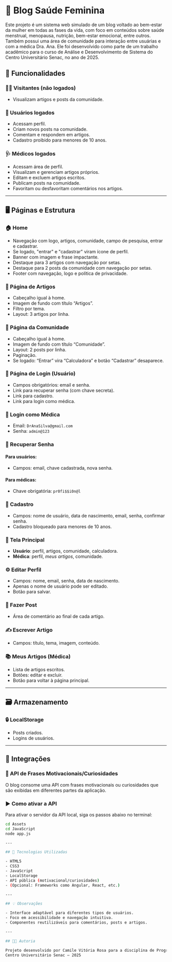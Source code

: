 # 🌸 Blog Saúde Feminina

Este projeto é um sistema web simulado de um blog voltado ao bem-estar da mulher em todas as fases da vida, com foco em conteúdos sobre saúde menstrual, menopausa, nutrição, bem-estar emocional, entre outros. Também possui uma área de comunidade para interação entre usuárias e com a médica Dra. Ana.
Ele foi desenvolvido como parte de um trabalho acadêmico para o curso de Análise e Desenvolvimento de Sistema do Centro Universitário Senac, no ano de 2025.


## 🧩 Funcionalidades

### 👩‍⚕️ Visitantes (não logados)
- Visualizam artigos e posts da comunidade.

### 👩 Usuários logados
- Acessam perfil.
- Criam novos posts na comunidade.
- Comentam e respondem em artigos.
- Cadastro proibido para menores de 10 anos.

### 🩺 Médicos logados
- Acessam área de perfil.
- Visualizam e gerenciam artigos próprios.
- Editam e excluem artigos escritos.
- Publicam posts na comunidade.
- Favoritam ou desfavoritam comentários nos artigos.

---

## 🖥️ Páginas e Estrutura

### 🏠 Home
- Navegação com logo, artigos, comunidade, campo de pesquisa, entrar e cadastrar.
- Se logado, "entrar" e "cadastrar" viram ícone de perfil.
- Banner com imagem e frase impactante.
- Destaque para 3 artigos com navegação por setas.
- Destaque para 2 posts da comunidade com navegação por setas.
- Footer com navegação, logo e política de privacidade.

### 📄 Página de Artigos
- Cabeçalho igual à home.
- Imagem de fundo com título “Artigos”.
- Filtro por tema.
- Layout: 3 artigos por linha.

### 💬 Página da Comunidade
- Cabeçalho igual à home.
- Imagem de fundo com título “Comunidade”.
- Layout: 2 posts por linha.
- Paginação.
- Se logado: “Entrar” vira “Calculadora” e botão “Cadastrar” desaparece.

### 🔐 Página de Login (Usuário)
- Campos obrigatórios: email e senha.
- Link para recuperar senha (com chave secreta).
- Link para cadastro.
- Link para login como médica.

### 🔐 Login como Médica
- Email: `DrAnaSilva@gmail.com`
- Senha: `admin@123`

### 🔁 Recuperar Senha
#### Para usuários:
- Campos: email, chave cadastrada, nova senha.
#### Para médicas:
- Chave obrigatória: `pr0fi$$i0n@l`

### 📝 Cadastro
- Campos: nome de usuário, data de nascimento, email, senha, confirmar senha.
- Cadastro bloqueado para menores de 10 anos.

### 👤 Tela Principal
- **Usuário**: perfil, artigos, comunidade, calculadora.
- **Médica**: perfil, *meus artigos*, comunidade.

### ⚙️ Editar Perfil
- Campos: nome, email, senha, data de nascimento.
- Apenas o nome de usuário pode ser editado.
- Botão para salvar.

### 🧵 Fazer Post
- Área de comentário ao final de cada artigo.

### ✍️ Escrever Artigo
- Campos: título, tema, imagem, conteúdo.

### 📚 Meus Artigos (Médica)
- Lista de artigos escritos.
- Botões: editar e excluir.
- Botão para voltar à página principal.

---

## 🗃️ Armazenamento

### 🔒 LocalStorage
- Posts criados.
- Logins de usuários.

---
## 🔌 Integrações

### 🧠 API de Frases Motivacionais/Curiosidades

O blog consome uma API com frases motivacionais ou curiosidades que são exibidas em diferentes partes da aplicação.

### ▶️ Como ativar a API

Para ativar o servidor da API local, siga os passos abaixo no terminal:

```bash
cd Assets
cd JavaScript
node app.js

---

## 🚧 Tecnologias Utilizadas

- HTML5
- CSS3
- JavaScript
- LocalStorage
- API pública (motivacional/curiosidades)
- (Opcional: Frameworks como Angular, React, etc.)

---

## 💡 Observações

- Interface adaptável para diferentes tipos de usuários.
- Foco em acessibilidade e navegação intuitiva.
- Componentes reutilizáveis para comentários, posts e artigos.

---

## 👩‍💻 Autoria

Projeto desenvolvido por Camile Vitória Rosa para a disciplina de Programação Web, com apoio da colega Jaine Costa.
Centro Universitário Senac – 2025

